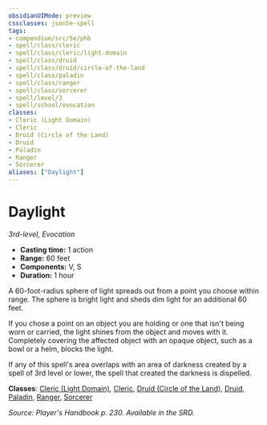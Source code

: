 ```yaml
---
obsidianUIMode: preview
cssclasses: json5e-spell
tags:
- compendium/src/5e/phb
- spell/class/cleric
- spell/class/cleric/light-domain
- spell/class/druid
- spell/class/druid/circle-of-the-land
- spell/class/paladin
- spell/class/ranger
- spell/class/sorcerer
- spell/level/3
- spell/school/evocation
classes:
- Cleric (Light Domain)
- Cleric
- Druid (Circle of the Land)
- Druid
- Paladin
- Ranger
- Sorcerer
aliases: ["Daylight"]
---
```

# Daylight
*3rd-level, Evocation*  

- **Casting time:** 1 action
- **Range:** 60 feet
- **Components:** V, S
- **Duration:** 1 hour

A 60-foot-radius sphere of light spreads out from a point you choose within range. The sphere is bright light and sheds dim light for an additional 60 feet.

If you chose a point on an object you are holding or one that isn't being worn or carried, the light shines from the object and moves with it. Completely covering the affected object with an opaque object, such as a bowl or a helm, blocks the light.

If any of this spell's area overlaps with an area of darkness created by a spell of 3rd level or lower, the spell that created the darkness is dispelled.

**Classes**: [Cleric (Light Domain)](cleric-light-domain.md), [Cleric](cleric.md), [Druid (Circle of the Land)](druid-circle-of-the-land.md), [Druid](git/3-Mechanics/CLI/classes/druid.md), [Paladin](paladin.md), [Ranger](ranger.md), [Sorcerer](sorcerer.md)

*Source: Player's Handbook p. 230. Available in the SRD.*